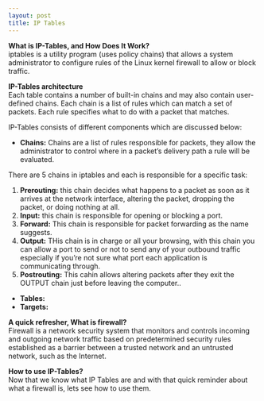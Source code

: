 ```yaml
---
layout: post
title: IP Tables
---
```

**What is IP-Tables, and How Does It Work?**<br>
iptables is a utility program (uses policy chains) that allows a system administrator to configure rules of the Linux kernel firewall to allow or block traffic.

**IP-Tables architecture**<br>
Each table contains a number of built-in chains and may also contain user-defined chains. Each chain is a list of rules which can match a set of packets. Each rule specifies what to do with a packet that matches.

IP-Tables consists of different components which are discussed below:<br>
- **Chains:** Chains are a list of rules responsible for packets, they allow the administrator to control where in a packet’s delivery path a rule will be evaluated.

There are 5 chains in iptables and each is responsible for a specific task:
1. **Prerouting:** this chain decides what happens to a packet as soon as it arrives at the network interface, altering the packet, dropping the packet, or doing nothing at all.
2. **Input:** this chain is responsible for opening or blocking a port.
3. **Forward:** This chain is responsible for packet forwarding as the name suggests.
4. **Output:** THis chain is in charge or all your browsing, with this chain you can allow a port to send or not to send any of your outbound traffic especially if you’re not sure what port each application is communicating through.
5. **Postrouting:** This cahin allows altering packets after they exit the OUTPUT chain just before leaving the computer..

- **Tables:** 
- **Targets:** 


**A quick refresher, What is firewall?**<br>
 Firewall is a network security system that monitors and controls incoming and outgoing network traffic based on predetermined security rules established as a barrier between a trusted network and an untrusted network, such as the Internet.<br>

**How to use IP-Tables?**<br>
Now that we know what IP Tables are and with that quick reminder about what a firewall is, lets see how to use them.<br>


